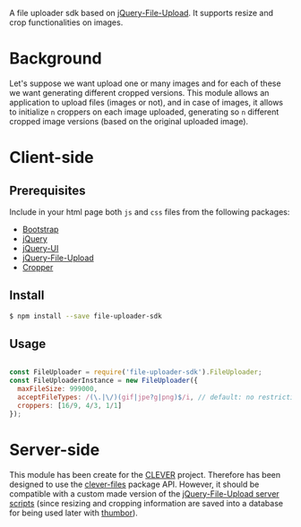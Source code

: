 A file uploader sdk based on [jQuery-File-Upload](https://github.com/blueimp/jQuery-File-Upload). It supports resize and crop functionalities on images.


# Background

Let's suppose we want upload one or many images and for each of these we want generating different cropped versions.
This module allows an application to upload files (images or not), and in case of images, it allows to initialize `n` croppers on each image uploaded, generating so `n` different cropped image versions (based on the original uploaded image).


# Client-side

## Prerequisites
Include in your html page both `js` and `css` files from the following packages:
- [Bootstrap](http://getbootstrap.com/)
- [jQuery](https://github.com/jquery/jquery)
- [jQuery-UI](https://github.com/jquery/jquery-ui)
- [jQuery-File-Upload](https://blueimp.github.io/jQuery-File-Upload)
- [Cropper](http://fengyuanchen.github.io/cropper/)

## Install
```sh
$ npm install --save file-uploader-sdk
```

## Usage
```html

```

```js
const FileUploader = require('file-uploader-sdk').FileUploader;
const FileUploaderInstance = new FileUploader({
  maxFileSize: 999000,
  acceptFileTypes: /(\.|\/)(gif|jpe?g|png)$/i, // default: no restriction
  croppers: [16/9, 4/3, 1/1]
});
```


# Server-side
This module has been create for the [CLEVER](https://github.com/imperodesign/clever) project. Therefore has been designed to use the [clever-files](https://github.com/imperodesign/clever-files) package API. However, it should be compatible with a custom made version of the [jQuery-File-Upload server scripts](https://github.com/blueimp/jQuery-File-Upload/tree/master/server) (since resizing and cropping information are saved into a database for being used later with [thumbor](https://github.com/thumbor/thumbor)).
